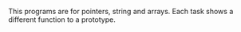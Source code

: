 This programs are for pointers, string and arrays.
Each task shows a different function to a prototype.
